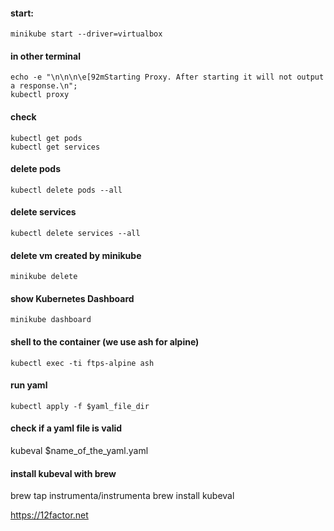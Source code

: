 #### start:
```docker
minikube start --driver=virtualbox
```
#### in other terminal
```docker
echo -e "\n\n\n\e[92mStarting Proxy. After starting it will not output a response.\n"; 
kubectl proxy
```
#### check
```docker
kubectl get pods
kubectl get services
```
#### delete pods
```
kubectl delete pods --all
```
#### delete services
```
kubectl delete services --all
```
#### delete vm created by minikube
```
minikube delete
```
#### show Kubernetes Dashboard
```
minikube dashboard
```
#### shell to the container (we use ash for alpine)
```
kubectl exec -ti ftps-alpine ash
```
#### run yaml
```
kubectl apply -f $yaml_file_dir
```
#### check if a yaml file is valid

kubeval $name_of_the_yaml.yaml

#### install kubeval with brew

brew tap instrumenta/instrumenta
brew install kubeval




https://12factor.net
